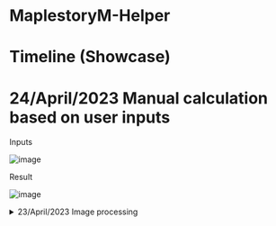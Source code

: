 # MaplestoryM-Helper
# Timeline (Showcase)

# 24/April/2023 Manual calculation based on user inputs
 Inputs
 
 ![image](https://user-images.githubusercontent.com/21898084/234108692-0ec6c186-1c59-41b8-95a7-6ec1d1f4c06f.png)
 
 Result
 
 ![image](https://user-images.githubusercontent.com/21898084/234108761-50f75856-c1e4-4666-81e8-16c145817a2b.png)


<details>

<summary>23/April/2023 Image processing </summary>
incomplete codes before refactoring

 uploading
 
![image](https://user-images.githubusercontent.com/21898084/233973359-56de8f7c-5d4b-4072-8a9b-7e6d332a6bf3.png)

at the moment, yields

![image](https://user-images.githubusercontent.com/21898084/233973437-eb6c1d46-b0b8-428f-8acd-f40a1146b21f.png)

target : to automate user input by image processing to detect the numbers and formulate the grind result
 
example of grind result : 

mesos : **1s = 823 mesos**(1,583,839+473,928)/((41*60)+38), **1 hour = 2,965,542 mesos** (1,583,839+473,928)/((41*60)+38)*60*60

exp: **1s = 120,362 exp** (300,665,037/((41*60)+38)), **1 hour = 433,304,296 exp** (300,665,037/((41*60)+38))*60*60
</details>
